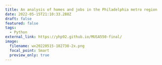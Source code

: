 ```yaml
---
title: An analysis of homes and jobs in the Philadelphia metro region
date: 2022-05-15T21:10:33.288Z
draft: false
featured: false
tags:
  - Python
external_link: https://yhp92.github.io/MUSA550-final/
image:
  filename: wx20220515-182738-2x.png
  focal_point: Smart
  preview_only: true
---
```


